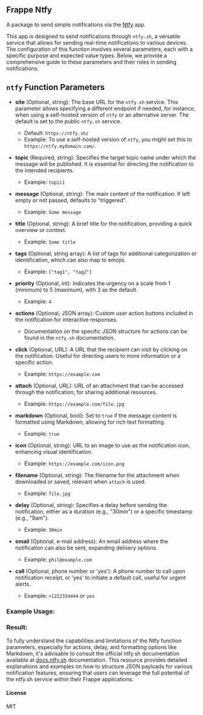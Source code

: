 ## Frappe Ntfy

A package to send simple notifications via the [Ntfy](ntfy.sh) app.

This app is designed to send notifications through ```ntfy.sh```, a versatile service that allows for sending real-time notifications to various devices. The configuration of this function involves several parameters, each with a specific purpose and expected value types. Below, we provide a comprehensive guide to these parameters and their roles in sending notifications.


## `ntfy` Function Parameters

- **site** (Optional, string): The base URL for the `ntfy.sh` service. This parameter allows specifying a different endpoint if needed, for instance, when using a self-hosted version of `ntfy` or an alternative server. The default is set to the public `ntfy.sh` service.

  - Default: `https://ntfy.sh/`
  - Example: To use a self-hosted version of `ntfy`, you might set this to `https://ntfy.mydomain.com/`.

- **topic** (Required, string): Specifies the target topic name under which the message will be published. It is essential for directing the notification to the intended recipients.
  - Example: `topic1`

- **message** (Optional, string): The main content of the notification. If left empty or not passed, defaults to "triggered".
  - Example: `Some message`

- **title** (Optional, string): A brief title for the notification, providing a quick overview or context.
  - Example: `Some title`

- **tags** (Optional, string array): A list of tags for additional categorization or identification, which can also map to emojis.
  - Example: `["tag1", "tag2"]`

- **priority** (Optional, int): Indicates the urgency on a scale from 1 (minimum) to 5 (maximum), with 3 as the default.
  - Example: `4`

- **actions** (Optional, JSON array): Custom user action buttons included in the notification for interactive responses.
  - Documentation on the specific JSON structure for actions can be found in the `ntfy.sh` documentation.

- **click** (Optional, URL): A URL that the recipient can visit by clicking on the notification. Useful for directing users to more information or a specific action.
  - Example: `https://example.com`

- **attach** (Optional, URL): URL of an attachment that can be accessed through the notification, for sharing additional resources.
  - Example: `https://example.com/file.jpg`

- **markdown** (Optional, bool): Set to `true` if the message content is formatted using Markdown, allowing for rich text formatting.
  - Example: `true`

- **icon** (Optional, string): URL to an image to use as the notification icon, enhancing visual identification.
  - Example: `https://example.com/icon.png`

- **filename** (Optional, string): The filename for the attachment when downloaded or saved, relevant when `attach` is used.
  - Example: `file.jpg`

- **delay** (Optional, string): Specifies a delay before sending the notification, either as a duration (e.g., "30min") or a specific timestamp (e.g., "9am").
  - Example: `30min`

- **email** (Optional, e-mail address): An email address where the notification can also be sent, expanding delivery options.
  - Example: `phil@example.com`

- **call** (Optional, phone number or 'yes'): A phone number to call upon notification receipt, or 'yes' to initiate a default call, useful for urgent alerts.
  - Example: `+1222334444` or `yes`



### Example Usage:

### Result:


To fully understand the capabilities and limitations of the Ntfy function parameters, especially for actions, delay, and formatting options like Markdown, it's advisable to consult the official ntfy.sh documentation available at [docs.ntfy.sh](doc.ntfy.sh) documentation. This resource provides detailed explanations and examples on how to structure JSON payloads for various notification features, ensuring that users can leverage the full potential of the ntfy.sh service within their Frappe applications.

#### License

MIT